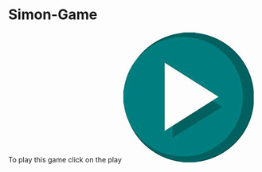 # Simon-Game
To play this game click on the play <a href = "https://sneha-mittal88293.github.io/Simon-Game/" ><img src = "./playbtn.jpg" alt = "play"></a>


